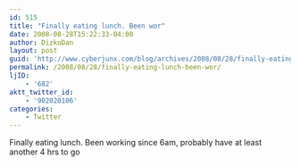 ```yaml
---
id: 515
title: "Finally eating lunch. Been wor"
date: 2008-08-28T15:22:33-04:00
author: DizkoDan
layout: post
guid: 'http://www.cyberjunx.com/blog/archives/2008/08/28/finally-eating-lunch-been-wor/'
permalink: /2008/08/28/finally-eating-lunch-been-wor/
ljID:
    - '682'
aktt_twitter_id:
    - '902020106'
categories:
    - Twitter
---
```


Finally eating lunch. Been working since 6am, probably have at least another 4 hrs to go